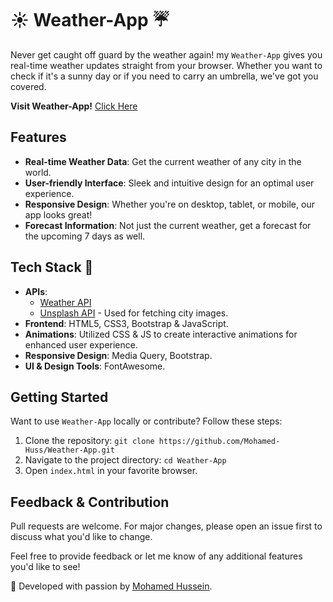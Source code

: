 # ☀️ Weather-App ☔

Never get caught off guard by the weather again! my `Weather-App` gives you real-time weather updates straight from your browser. Whether you want to check if it's a sunny day or if you need to carry an umbrella, we've got you covered.

**Visit Weather-App!** [Click Here](https://mohamed-huss.github.io/Weather-App/)

## Features

- **Real-time Weather Data**: Get the current weather of any city in the world.
- **User-friendly Interface**: Sleek and intuitive design for an optimal user experience.
- **Responsive Design**: Whether you're on desktop, tablet, or mobile, our app looks great!
- **Forecast Information**: Not just the current weather, get a forecast for the upcoming 7 days as well.

## Tech Stack 🔧

- **APIs**:
  - [Weather API](https://www.weatherapi.com/)
  - [Unsplash API](https://api.unsplash.com/) - Used for fetching city images.
- **Frontend**: HTML5, CSS3, Bootstrap & JavaScript.
- **Animations**: Utilized CSS & JS to create interactive animations for enhanced user experience.
- **Responsive Design**: Media Query, Bootstrap.
- **UI & Design Tools**: FontAwesome.


## Getting Started

Want to use `Weather-App` locally or contribute? Follow these steps:

1. Clone the repository: `git clone https://github.com/Mohamed-Huss/Weather-App.git`
2. Navigate to the project directory: `cd Weather-App`
3. Open `index.html` in your favorite browser.

## Feedback & Contribution

Pull requests are welcome. For major changes, please open an issue first to discuss what you'd like to change.

Feel free to provide feedback or let me know of any additional features you'd like to see! 

🚀 Developed with passion by [Mohamed Hussein](https://github.com/Mohamed-Huss). 
